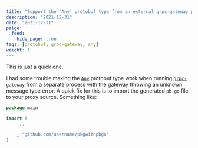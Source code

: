 ```yaml
---
title: "Support the 'Any' protobuf type from an external grpc-gateway process"
description: "2021-12-31"
date: "2021-12-31"
paige:
  feed:
    hide_page: true
tags: [protobuf, grpc-gateway, any]
weight: 1
---
```


This is just a quick one.

I had some trouble making the [`Any`](https://developers.google.com/protocol-buffers/docs/proto3#any) protobuf type work when running [`grpc-gateway`](https://github.com/grpc-ecosystem/grpc-gateway) from a separate process with the gateway throwing an unknown message type error. A quick fix for this is to import the generated `pb.go` file to your proxy source. Something like:

```go
package main

import (
    ...

    _ "github.com/username/pkgwithpbgo"
)
```

<br>
